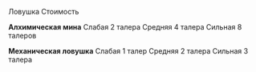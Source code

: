 Ловушка Стоимость

**Алхимическая мина**
Слабая 2 талера
Средняя 4 талера
Сильная 8 талеров

**Механическая ловушка**
Слабая 1 талер
Средняя 2 талера
Сильная 3 талера